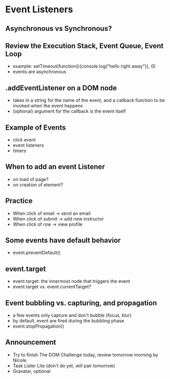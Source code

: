 # Event Listeners

## Asynchronous vs Synchronous?

## Review the Execution Stack, Event Queue, Event Loop
- example: setTimeout(function(){console.log("hello right away")}, 0)
- events are asynchronous

## .addEventListener on a DOM node
- takes in a string for the name of the event, and a callback function to be invoked when the event happens
- (optional) argument for the callback is the event itself

## Example of Events
- click event
- event listeners
- timers

## When to add an event Listener
- on load of page?
- on creation of element?

## Practice
- When click of email -> send an email
- When click of submit -> add new instructor
- When click of row -> view profile

## Some events have default behavior
- event.preventDefault()

## event.target
- event.target: the innermost node that triggers the event
- event.target vs. event.currentTarget?

## Event bubbling vs. capturing, and propagation
- a few events only capture and don't bubble (focus, blur)
- by default, event are fired during the bubbling phase
- event.stopPropagation()




## Announcement
- Try to finish The DOM Challenge today, review tomorrow morning by Nicole
- Task Lister Lite (don't do yet, will pair tomorrow)
- Gravatar, optional

